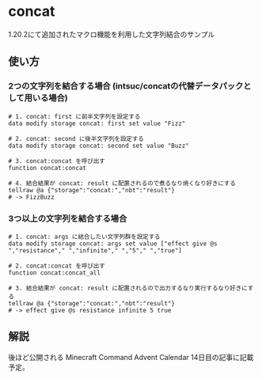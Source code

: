 
# concat

1.20.2にて追加されたマクロ機能を利用した文字列結合のサンプル

## 使い方

### 2つの文字列を結合する場合 (intsuc/concatの代替データパックとして用いる場合)

```mcfunction
# 1. concat: first に前半文字列を設定する
data modify storage concat: first set value "Fizz"

# 2. concat: second に後半文字列を設定する
data modify storage concat: second set value "Buzz"

# 3. concat:concat を呼び出す
function concat:concat

# 4. 結合結果が concat: result に配置されるので煮るなり焼くなり好きにする
tellraw @a {"storage":"concat:","nbt":"result"}
# -> FizzBuzz
```

### 3つ以上の文字列を結合する場合

```mcfunction
# 1. concat: args に結合したい文字列群を設定する
data modify storage concat: args set value ["effect give @s ","resistance"," ","infinite"," ","5"," ","true"]

# 2. concat:concat を呼び出す
function concat:concat_all

# 3. 結合結果が concat: result に配置されるので出力するなり実行するなり好きにする
tellraw @a {"storage":"concat:","nbt":"result"}
# -> effect give @s resistance infinite 5 true
```

## 解説

後ほど公開される Minecraft Command Advent Calendar 14日目の記事に記載予定。
